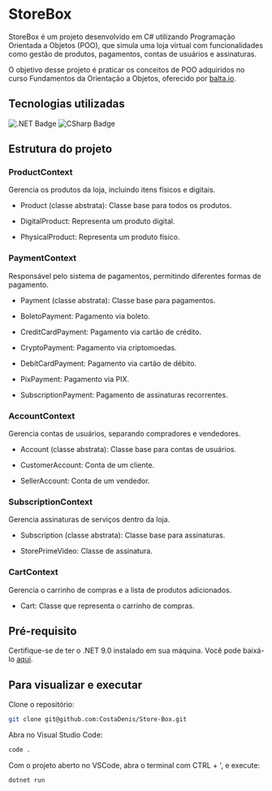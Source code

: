 # StoreBox   

StoreBox é um projeto desenvolvido em C# utilizando Programação Orientada a Objetos (POO), que simula uma loja virtual com funcionalidades como gestão de produtos, pagamentos, contas de usuários e assinaturas.

O objetivo desse projeto é praticar os conceitos de POO adquiridos no curso Fundamentos da Orientação a Objetos, oferecido por <a href="https://github.com/balta-io">balta.io</a>.


## Tecnologias utilizadas

<img src="https://img.shields.io/badge/.NET-512BD4?style=for-the-badge" alt=".NET Badge">
<img src="https://img.shields.io/badge/C%23-512BD4?style=for-the-badge" alt="CSharp Badge">



## Estrutura do projeto

### **ProductContext**
Gerencia os produtos da loja, incluindo itens físicos e digitais.

- Product (classe abstrata): Classe base para todos os produtos.

- DigitalProduct: Representa um produto digital.

- PhysicalProduct: Representa um produto físico.




### **PaymentContext**
Responsável pelo sistema de pagamentos, permitindo diferentes formas de pagamento.

- Payment (classe abstrata): Classe base para pagamentos.

- BoletoPayment: Pagamento via boleto.

- CreditCardPayment: Pagamento via cartão de crédito.

- CryptoPayment: Pagamento via criptomoedas.

- DebitCardPayment: Pagamento via cartão de débito.

- PixPayment: Pagamento via PIX.

- SubscriptionPayment: Pagamento de assinaturas recorrentes.


### **AccountContext**
Gerencia contas de usuários, separando compradores e vendedores.

- Account (classe abstrata): Classe base para contas de usuários.

- CustomerAccount: Conta de um cliente.

- SellerAccount: Conta de um vendedor.


### **SubscriptionContext**
Gerencia assinaturas de serviços dentro da loja.

- Subscription (classe abstrata): Classe base para assinaturas.

- StorePrimeVideo: Classe de assinatura.


### **CartContext**

Gerencia o carrinho de compras e a lista de produtos adicionados.

- Cart: Classe que representa o carrinho de compras.


## Pré-requisito

Certifique-se de ter o .NET 9.0 instalado em sua máquina. Você pode baixá-lo <a href="https://dotnet.microsoft.com/pt-br/download">aqui</a>.


## Para visualizar e executar
Clone o repositório:
```bash
git clone git@github.com:CostaDenis/Store-Box.git
```

Abra no Visual Studio Code:
```bash
code .
```

Com o projeto aberto no VSCode, abra o terminal com CTRL + ', e execute:
```bash
dotnet run
```










